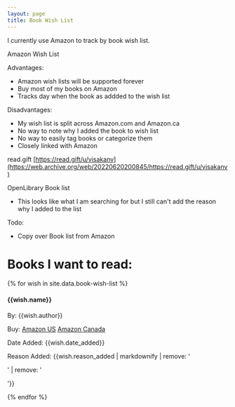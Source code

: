 ```yaml
---
layout: page
title: Book Wish List
---
```


I currently use Amazon to track by book wish list.

Amazon Wish List

Advantages:
- Amazon wish lists will be supported forever
- Buy most of my books on Amazon 
- Tracks day when the book as addded to the wish list

Disadvantages:
- My wish list is split across Amazon.com and Amazon.ca
- No way to note why I added the book to wish list
- No way to easily tag books or categorize them 
- Closely linked with Amazon

read.gift
[https://read.gift/u/visakanv](https://web.archive.org/web/20220620200845/https://read.gift/u/visakanv)

OpenLibrary Book list
- This looks like what I am searching for but I still can't add the reason why I added to the list

Todo:
- Copy over Book list from Amazon

<h1>Books I want to read:</h1>

{% for wish in site.data.book-wish-list %}
<div>
    <h4>{{wish.name}}</h4>
    <p>By: {{wish.author}}</p>
    <p> Buy: <a href="https://www.amazon.com/dp/{{wish.isbn-10}}/">Amazon US</a> <a href="https://www.amazon.ca/dp/{{wish.isbn-10}}/">Amazon Canada</a></p>
    <p>Date Added: {{wish.date_added}}</p>
    <p>Reason Added: {{wish.reason_added | markdownify | remove: '<p>' | remove: '</p>'}}</p>
</div>
{% endfor %}